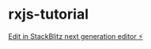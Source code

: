 # rxjs-tutorial

[Edit in StackBlitz next generation editor ⚡️](https://stackblitz.com/~/github.com/hayaoki-engineer/rxjs-tutorial)